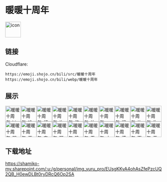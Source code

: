 # 暖暖十周年
<img src="https://emoji.shojo.cn/bili/src/暖暖十周年/icon.png" width="50" height="50" alt="icon">

## 链接
Cloudflare:
```
https://emoji.shojo.cn/bili/src/暖暖十周年
https://emoji.shojo.cn/bili/webp/暖暖十周年
```
## 展示
<img src="https://emoji.shojo.cn/bili/src/暖暖十周年/暖暖十周年-hi.png" width="50" height="50" alt="暖暖十周年-hi"><img src="https://emoji.shojo.cn/bili/src/暖暖十周年/暖暖十周年-哈哈哈.png" width="50" height="50" alt="暖暖十周年-哈哈哈"><img src="https://emoji.shojo.cn/bili/src/暖暖十周年/暖暖十周年-打call.png" width="50" height="50" alt="暖暖十周年-打call"><img src="https://emoji.shojo.cn/bili/src/暖暖十周年/暖暖十周年-许愿.png" width="50" height="50" alt="暖暖十周年-许愿"><img src="https://emoji.shojo.cn/bili/src/暖暖十周年/暖暖十周年-抱抱.png" width="50" height="50" alt="暖暖十周年-抱抱"><img src="https://emoji.shojo.cn/bili/src/暖暖十周年/暖暖十周年-让我康康.png" width="50" height="50" alt="暖暖十周年-让我康康"><img src="https://emoji.shojo.cn/bili/src/暖暖十周年/暖暖十周年-wink.png" width="50" height="50" alt="暖暖十周年-wink"><img src="https://emoji.shojo.cn/bili/src/暖暖十周年/暖暖十周年-问号.png" width="50" height="50" alt="暖暖十周年-问号"><img src="https://emoji.shojo.cn/bili/src/暖暖十周年/暖暖十周年-比心.png" width="50" height="50" alt="暖暖十周年-比心"><img src="https://emoji.shojo.cn/bili/src/暖暖十周年/暖暖十周年-生气.png" width="50" height="50" alt="暖暖十周年-生气"><img src="https://emoji.shojo.cn/bili/src/暖暖十周年/暖暖十周年-哭哭.png" width="50" height="50" alt="暖暖十周年-哭哭"><img src="https://emoji.shojo.cn/bili/src/暖暖十周年/暖暖十周年-再见.png" width="50" height="50" alt="暖暖十周年-再见"><img src="https://emoji.shojo.cn/bili/src/暖暖十周年/暖暖十周年-害怕.png" width="50" height="50" alt="暖暖十周年-害怕"><img src="https://emoji.shojo.cn/bili/src/暖暖十周年/暖暖十周年-顶瓜瓜.png" width="50" height="50" alt="暖暖十周年-顶瓜瓜"><img src="https://emoji.shojo.cn/bili/src/暖暖十周年/暖暖十周年-晚安.png" width="50" height="50" alt="暖暖十周年-晚安"><img src="https://emoji.shojo.cn/bili/src/暖暖十周年/暖暖十周年-干杯.png" width="50" height="50" alt="暖暖十周年-干杯"><img src="https://emoji.shojo.cn/bili/src/暖暖十周年/暖暖十周年-十周年快乐.png" width="50" height="50" alt="暖暖十周年-十周年快乐"><img src="https://emoji.shojo.cn/bili/src/暖暖十周年/暖暖十周年-摸鱼.png" width="50" height="50" alt="暖暖十周年-摸鱼"><img src="https://emoji.shojo.cn/bili/src/暖暖十周年/暖暖十周年-下次一定.png" width="50" height="50" alt="暖暖十周年-下次一定"><img src="https://emoji.shojo.cn/bili/src/暖暖十周年/暖暖十周年-无语.png" width="50" height="50" alt="暖暖十周年-无语">

## 下载地址

https://shamiko-my.sharepoint.com/:u:/g/personal/img_yuru_pro/EUsgKKyA4ohAsZfePzcUQ2QB_H0ewDLBt0ryDRcQ6Op2SA